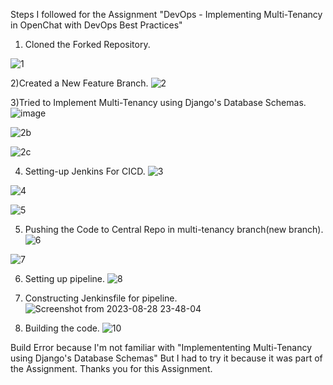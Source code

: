Steps I followed for the Assignment "DevOps - Implementing Multi-Tenancy in OpenChat with DevOps Best Practices"

1) Cloned the Forked Repository.
   
![1](https://github.com/Chekit06/test/assets/89459299/c6a31fd3-6d24-4e88-b26c-8149833d92f3)

2)Created a New Feature Branch.
![2](https://github.com/Chekit06/test/assets/89459299/9a658c78-299c-407f-b85a-d48e5f775eef)

3)Tried to Implement Multi-Tenancy using Django's Database Schemas.
![image](https://github.com/Chekit06/test/assets/89459299/fbba6fef-8aa6-42d6-a783-829945e9ef4b)

![2b](https://github.com/Chekit06/test/assets/89459299/1e02940f-159f-4c44-a108-887fc0a028be)

![2c](https://github.com/Chekit06/test/assets/89459299/9678efc8-18b7-4ec5-9ee2-daf88d0fc1a2)

4) Setting-up Jenkins For CICD.
![3](https://github.com/Chekit06/test/assets/89459299/93843cb8-242d-44c4-9a86-9cfee25713a3)

![4](https://github.com/Chekit06/test/assets/89459299/3a48cdd4-dde8-40b9-9908-7e0773df7c5a)

![5](https://github.com/Chekit06/test/assets/89459299/cfc44d77-37d1-4840-bf94-f971491d503f)

5) Pushing the Code to Central Repo in multi-tenancy branch(new branch).
![6](https://github.com/Chekit06/test/assets/89459299/6666b031-270d-4c49-89ab-883fecf394aa)

![7](https://github.com/Chekit06/test/assets/89459299/5e1301a9-1970-460e-9f32-3b4739bef0a8)

6) Setting up pipeline.
![8](https://github.com/Chekit06/test/assets/89459299/85875def-c6ef-4d18-937e-6a6ebb01dc0f)

7) Constructing Jenkinsfile for pipeline.
![Screenshot from 2023-08-28 23-48-04](https://github.com/Chekit06/test/assets/89459299/2a4ea045-11e7-4b38-99a1-a7aef05cc591)


8) Building the code.
![10](https://github.com/Chekit06/test/assets/89459299/622ca20b-ec8e-4a45-8674-d9a8d3769a78)


Build Error because I'm not familiar with "Implemententing Multi-Tenancy using Django's Database Schemas"
But I had to try it because it was part of the Assignment. 
Thanks you for this Assignment.
